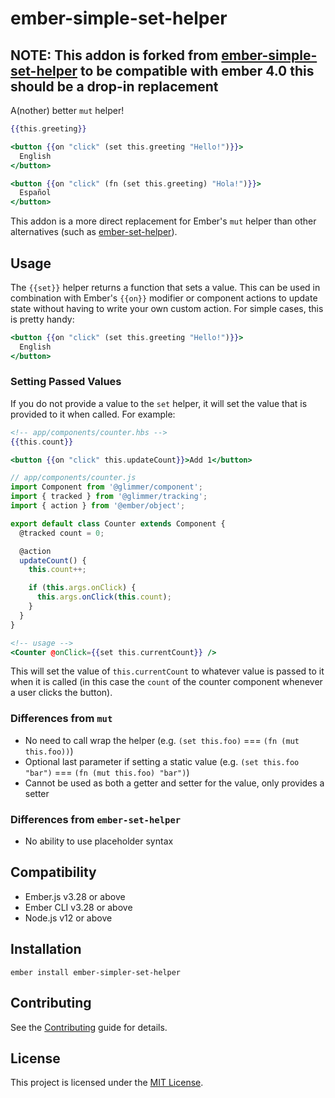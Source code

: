 # ember-simple-set-helper

**NOTE: This addon is forked from [ember-simple-set-helper](https://github.com/pzuraq/ember-simple-set-helper) to be compatible with ember 4.0**
this should be a drop-in replacement
---

A(nother) better `mut` helper!

```hbs
{{this.greeting}}

<button {{on "click" (set this.greeting "Hello!")}}>
  English
</button>

<button {{on "click" (fn (set this.greeting) "Hola!")}}>
  Español
</button>
```

This addon is a more direct replacement for Ember's `mut` helper than other
alternatives (such as [ember-set-helper](https://github.com/pzuraq/ember-set-helper)).

## Usage

The `{{set}}` helper returns a function that sets a value. This can be used in
combination with Ember's `{{on}}` modifier or component actions to update state
without having to write your own custom action. For simple cases, this is pretty
handy:

```hbs
<button {{on "click" (set this.greeting "Hello!")}}>
  English
</button>
```

### Setting Passed Values

If you do not provide a value to the `set` helper, it will set the value that is
provided to it when called. For example:

```hbs
<!-- app/components/counter.hbs -->
{{this.count}}

<button {{on "click" this.updateCount}}>Add 1</button>
```

```js
// app/components/counter.js
import Component from '@glimmer/component';
import { tracked } from '@glimmer/tracking';
import { action } from '@ember/object';

export default class Counter extends Component {
  @tracked count = 0;

  @action
  updateCount() {
    this.count++;

    if (this.args.onClick) {
      this.args.onClick(this.count);
    }
  }
}
```

```hbs
<!-- usage -->
<Counter @onClick={{set this.currentCount}} />
```

This will set the value of `this.currentCount` to whatever value is passed to it
when it is called (in this case the `count` of the counter component whenever a
user clicks the button).

### Differences from `mut`

- No need to call wrap the helper (e.g. `(set this.foo)` === `(fn (mut this.foo))`)
- Optional last parameter if setting a static value (e.g. `(set this.foo "bar")` === `(fn (mut this.foo) "bar")`)
- Cannot be used as both a getter and setter for the value, only provides a setter

### Differences from `ember-set-helper`

- No ability to use placeholder syntax

## Compatibility

- Ember.js v3.28 or above
- Ember CLI v3.28 or above
- Node.js v12 or above

## Installation

```
ember install ember-simpler-set-helper
```

## Contributing

See the [Contributing](CONTRIBUTING.md) guide for details.

## License

This project is licensed under the [MIT License](LICENSE.md).
